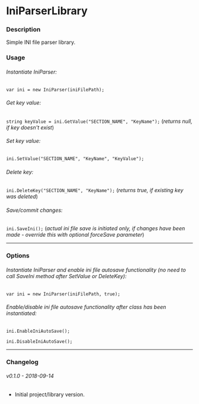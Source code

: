 # IniParserLibrary

### Description
Simple INI file parser library.

### Usage

###### Instantiate IniParser:
`var ini = new IniParser(iniFilePath);`

###### Get key value:
`string keyValue = ini.GetValue("SECTION_NAME", "KeyName");` (*returns null, if key doesn't exist*)

###### Set key value:
`ini.SetValue("SECTION_NAME", "KeyName", "KeyValue");`

###### Delete key:
`ini.DeleteKey("SECTION_NAME", "KeyName");` (*returns true, if existing key was deleted*)

###### Save/commit changes:
`ini.SaveIni();` (*actual ini file save is initiated only, if changes have been made - override this with optional forceSave parameter*)

-----

### Options

###### Instantiate IniParser and enable ini file autosave functionality (no need to call SaveIni method after SetValue or DeleteKey):
`var ini = new IniParser(iniFilePath, true);`

###### Enable/disable ini file autosave functionality after class has been instantiated:
`ini.EnableIniAutoSave();`

`ini.DisableIniAutoSave();`

-----

### Changelog

###### v0.1.0 - 2018-09-14
* Initial project/library version.
